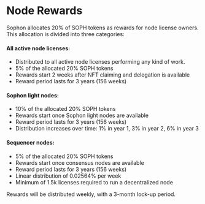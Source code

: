 # Node Rewards

Sophon allocates 20% of SOPH tokens as rewards for node license owners. This allocation is divided into three categories:

#### All active node licenses:

* Distributed to all active node licenses performing any kind of work.
* 5% of the allocated 20% SOPH tokens
* Rewards start 2 weeks after NFT claiming and delegation is available
* Reward period lasts for 3 years (156 weeks)

#### Sophon light nodes:

* 10% of the allocated 20% SOPH tokens
* Rewards start once Sophon light nodes are available
* Reward period lasts for 3 years (156 weeks)
* Distribution increases over time: 1% in year 1, 3% in year 2, 6% in year 3

#### Sequencer nodes:

* 5% of the allocated 20% SOPH tokens
* Rewards start once consensus nodes are available
* Reward period lasts for 3 years (156 weeks)
* Linear distribution of 0.02564% per week
* Minimum of 1.5k licenses required to run a decentralized node

Rewards will be distributed weekly, with a 3-month lock-up period.
